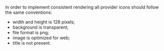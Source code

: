 In order to implement consistent rendering all provider icons should follow the same conventions:

- width and height is 128 pixels;
- background is transparent;
- file format is png;
- image is optimized for web;
- title is not present.
